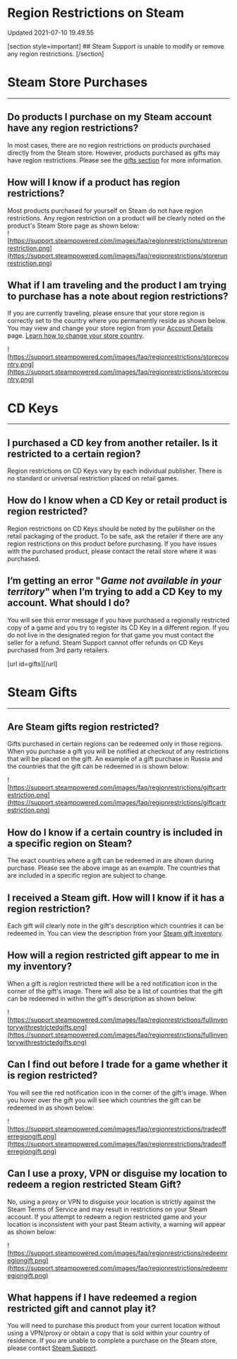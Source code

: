 # Region Restrictions on Steam
Updated 2021-07-10 19.49.55

[section style=important] ## Steam Support is unable to modify or remove any region restrictions.
[/section]  
# **Steam Store Purchases**

---
    
## Do products I purchase on my Steam account have any region restrictions?
In most cases, there are no region restrictions on products purchased directly from the Steam store. However, products purchased as gifts may have region restrictions. Please see the [gifts section](#gifts) for more information.  
  
## How will I know if a product has region restrictions?
  
Most products purchased for yourself on Steam do not have region restrictions.  Any region restriction on a product will be clearly noted on the product's Steam Store page as shown below:  
![https://support.steampowered.com/images/faq/regionrestrictions/storerunrestriction.png](https://support.steampowered.com/images/faq/regionrestrictions/storerunrestriction.png)  
  
  
## What if I am traveling and the product I am trying to purchase has a note about region restrictions?
  
If you are currently traveling, please ensure that your store region is correctly set to the country where you permanently reside as shown below. You may view and change your store region from your [Account Details](https://store.steampowered.com/account/) page. [Learn how to change your store country](https://help.steampowered.com/en/faqs/view/2B3F-DAEF-846B-A0E8).  
  
![https://support.steampowered.com/images/faq/regionrestrictions/storecountry.png](https://support.steampowered.com/images/faq/regionrestrictions/storecountry.png)  
  
# **CD Keys**

---
    
## I purchased a CD key from another retailer. Is it restricted to a certain region?
  
Region restrictions on CD Keys vary by each individual publisher. There is no standard or universal restriction placed on retail games.  
  
## How do I know when a CD Key or retail product is region restricted?
  
Region restrictions on CD Keys should be noted by the publisher on the retail packaging of the product. To be safe, ask the retailer if there are any region restrictions on this product before purchasing. If you have issues with the purchased product, please contact the retail store where it was purchased.  
  
## I’m getting an error "*Game not available in your territory*" when I’m trying to add a CD Key to my account. What should I do?
  
You will see this error message if you have purchased a regionally restricted copy of a game and you try to register its CD Key in a different region. If you do not live in the designated region for that game you must contact the seller for a refund. Steam Support cannot offer refunds on CD Keys purchased from 3rd party retailers.  
  
[url id=gifts][/url]  
# **Steam Gifts**

---
  
## Are Steam gifts region restricted?
  
Gifts purchased in certain regions can be redeemed only in those regions. When you purchase a gift you will be notified at checkout of any restrictions that will be placed on the gift. An example of a gift purchase in Russia and the countries that the gift can be redeemed in is shown below:  
  
![https://support.steampowered.com/images/faq/regionrestrictions/giftcartrestriction.png](https://support.steampowered.com/images/faq/regionrestrictions/giftcartrestriction.png)  
  
## How do I know if a certain country is included in a specific region on Steam?
  
The exact countries where a gift can be redeemed in are shown during purchase. Please see the above image as an example. The countries that are included in a specific region are subject to change.  
  
## I received a Steam gift. How will I know if it has a region restriction?
  
Each gift will clearly note in the gift's description which countries it can be redeemed in. You can view the description from your [Steam gift inventory](steam://open/inventory).  
  
## How will a region restricted gift appear to me in my inventory?
  
When a gift is region restricted there will be a red notification icon in the corner of the gift's image. There will also be a list of countries that the gift can be redeemed in within the gift's description as shown below:  
  
![https://support.steampowered.com/images/faq/regionrestrictions/fullinventorywithrestrictedgifts.png](https://support.steampowered.com/images/faq/regionrestrictions/fullinventorywithrestrictedgifts.png)  
  
## Can I find out before I trade for a game whether it is region restricted?
  
You will see the red notification icon in the corner of the gift's image. When you hover over the gift you will see which countries the gift can be redeemed in as shown below:  
  
![https://support.steampowered.com/images/faq/regionrestrictions/tradeofferregiongift.png](https://support.steampowered.com/images/faq/regionrestrictions/tradeofferregiongift.png)  
  
## Can I use a proxy, VPN or disguise my location to redeem a region restricted Steam Gift?
  
No, using a proxy or VPN to disguise your location is strictly against the Steam Terms of Service and may result in restrictions on your Steam account. If you attempt to redeem a region restricted game and your location is inconsistent with your past Steam activity, a warning will appear as shown below:  
  
![https://support.steampowered.com/images/faq/regionrestrictions/redeemregiongift.png](https://support.steampowered.com/images/faq/regionrestrictions/redeemregiongift.png)  
  
## What happens if I have redeemed a region restricted gift and cannot play it?
  
You will need to purchase this product from your current location without using a VPN/proxy or obtain a copy that is sold within your country of residence. If you are unable to complete a purchase on the Steam store, please contact [Steam Support](https://help.steampowered.com/en/faqs/view/6F69-0324-B2DB-6E7E).  
  
